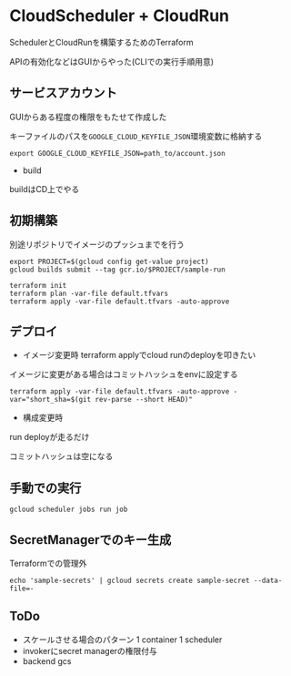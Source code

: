 # CloudScheduler + CloudRun

SchedulerとCloudRunを構築するためのTerraform

APIの有効化などはGUIからやった(CLIでの実行手順用意)

## サービスアカウント

GUIからある程度の権限をもたせて作成した

キーファイルのパスを`GOOGLE_CLOUD_KEYFILE_JSON`環境変数に格納する

```shell
export GOOGLE_CLOUD_KEYFILE_JSON=path_to/account.json
```

- build

buildはCD上でやる

## 初期構築

別途リポジトリでイメージのプッシュまでを行う

```shell
export PROJECT=$(gcloud config get-value project)
gcloud builds submit --tag gcr.io/$PROJECT/sample-run
```

```shell
terraform init
terraform plan -var-file default.tfvars
terraform apply -var-file default.tfvars -auto-approve
```

## デプロイ
- イメージ変更時
terraform applyでcloud runのdeployを叩きたい

イメージに変更がある場合はコミットハッシュをenvに設定する

```
terraform apply -var-file default.tfvars -auto-approve -var="short_sha=$(git rev-parse --short HEAD)"
```

- 構成変更時

run deployが走るだけ

コミットハッシュは空になる

## 手動での実行

```
gcloud scheduler jobs run job
```

## SecretManagerでのキー生成

Terraformでの管理外

```
echo 'sample-secrets' | gcloud secrets create sample-secret --data-file=-
```


## ToDo
- スケールさせる場合のパターン 1 container 1 scheduler
- invokerにsecret managerの権限付与
- backend gcs
